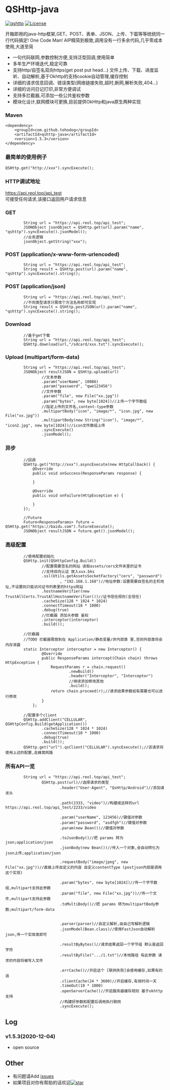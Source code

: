 QSHttp-java
====
[![qshttp][qshttpsvg]][star]  [![License][licensesvg]][license]

开箱即用的java-http框架,GET、POST、表单、JSON、上传、下载等等统统同一行代码搞定! One Code Man!
AIP精简到极致,调用没有一行多余代码,几乎零成本使用,大道至简 

  * 一句代码联网,参数控制方便,支持泛型回调,使用简单
  * 多年生产环境迭代,稳定可靠
  * 支持http/自签名双向https(get post put head...) 文件上传、下载、进度监听、自动解析,基于Okhttp的支持cookie自动管理,缓存控制
  * 详细的请求信息回调、错误类型(网络链接失败,超时,断网,解析失败,404...)
  * 详细的访问日记打印,非常方便调试
  * 支持多拦截器,可添加一些公共鉴权参数
  * 模块化设计,联网模块可更换,目前提供OkHttp和java原生两种实现

### Maven
```
<dependency>
    <groupId>com.github.tohodog</groupId>
    <artifactId>qshttp-java</artifactId>
    <version>1.5.3</version>
</dependency>
```

### 最简单的使用例子
```
QSHttp.get("http://xxx").syncExecute();
```
### HTTP调试地址
https://api.reol.top/api_test
<br/>
可接受任何请求,该接口返回用户请求信息


### GET
```
        String url = "https://api.reol.top/api_test";
        JSONObject jsonObject = QSHttp.get(url).param("name", "qshttp").syncExecute().jsonModel();
        //业务逻辑
        jsonObject.getString("xxx");
```


### POST (application/x-www-form-urlencoded)
```
        String url = "https://api.reol.top/api_test";
        String result = QSHttp.post(url).param("name", "qshttp").syncExecute().string();
```

### POST (application/json)
```
        String url = "https://api.reol.top/api_test";
        //不同类型请求只需改个方法名称即可实现
        String result = QSHttp.postJSON(url).param("name", "qshttp").syncExecute().string();
```


### Download
```
        //基于get下载
        String url = "https://api.reol.top/api_test";
        QSHttp.download(url,"/sdcard/xxx.txt").syncExecute();
```


### Upload (multipart/form-data)
```
        String url = "https://api.reol.top/api_test";
        JSONObject resultJSON = QSHttp.upload(url)
                //文本参数
                .param("userName", 10086)
                .param("password", "qwe123456")
                //文件参数
                .param("file", new File("xx.jpg"))
                .param("bytes", new byte[1024])//上传一个字节数组
                //指定上传的文件名,content-type参数
                .multipartBody("icon", "image/*", "icon.jpg", new File("xx.jpg"))
                .multipartBody(new String("icon"), "image/*", "icon2.jpg", new byte[1024])//icon文件数组上传
                .syncExecute()
                .jsonModel();
```

### 异步
```
        //回调
        QSHttp.get("http://xxx").asyncExecute(new HttpCallback() {
            @Override
            public void onSuccess(ResponseParams response) {
                
            }

            @Override
            public void onFailure(HttpException e) {

            }
        });

        //Future
        Future<ResponseParams> future = QSHttp.get("https://baidu.com").futureExecute();
        JSONObject resultJSON = future.get().jsonModel();

```



###  高级配置
```
        //使用配置初始化
        QSHttp.init(QSHttpConfig.Build()
                //配置需要签名的网站 读取assets/cers文件夹里的证书
                //支持双向认证 放入xxx.bks
                .ssl(Utils.getAssetsSocketFactory("cers", "password")
                        , "192.168.1.168")//地址参数:设置需要自签名的主机地址,不设置则只能访问证书列表里的https网站
                .hostnameVerifier(new TrustAllCerts.TrustAllHostnameVerifier())//证书信任规则(全信任)
                .cacheSize(128 * 1024 * 1024)
                .connectTimeout(18 * 1000)
                .debug(true)
                //拦截器 添加头参数 鉴权
                .interceptor(interceptor)
                .build());

        //拦截器
        //TODO 拦截器需放到在 Application/静态变量/非内部类 里,否则外部类将会内存泄露
        static Interceptor interceptor = new Interceptor() {
                @Override
                public ResponseParams intercept(Chain chain) throws HttpException {
                    RequestParams r = chain.request()
                            .newBuild()
                            .header("Interceptor", "Interceptor")
                            //继续添加修改其他
                            .build();
                    return chain.proceed(r);//请求结果参数如有需要也可以进行修改
                }
            };
         
        //配置多个client
        QSHttp.addClient("CELLULAR", QSHttpConfig.Build(getApplication())
                .cacheSize(128 * 1024 * 1024)
                .connectTimeout(10 * 1000)
                .debug(true)
                .build());
        QSHttp.get("url").qsClient("CELLULAR").syncExecute();//该请求将使用上述的配置,走蜂窝网路
```


### 所有API一览

```
        String url = "https://api.reol.top/api_test";
                QSHttp.post(url)//选择请求的类型
                        .header("User-Agent", "QsHttp/Android")//添加请求头

                        .path(2333, "video")//构建成这样的url https://api.reol.top/api_test/2233/video

                        .param("userName", 123456)//键值对参数
                        .param("password", "asdfgh")//键值对参数
                        .param(new Bean())//键值对参数

                        .toJsonBody()//把 params 转为json;application/json
                        .jsonBody(new Bean())//传入一个对象,会自动转化为json上传;application/json

                        .requestBody("image/jpeg", new File("xx.jpg"))//直接上传自定义的内容 自定义contentType (postjson内部是调用这个实现)

                        .param("bytes", new byte[1024])//传一个字节数组,multipart支持此参数
                        .param("file", new File("xx.jpg"))//传一个文件,multipart支持此参数
                        .toMultiBody()//把 params 转为multipartBody参数;multipart/form-data


                        .parser(parser)//自定义解析,由自己写解析逻辑
                        .jsonModel(Bean.class)//使用FastJson自动解析json,传一个实体类即可

                        .resultByBytes()//请求结果返回一个字节组 默认是返回字符
                        .resultByFile(".../1.txt")//本地路径 有此参数 请求的内容将被写入文件

                        .errCache()//开启这个 [联网失败]会使用缓存,如果有的话
                        .clientCache(24 * 3600)//开启缓存,有效时间一天
                        .timeOut(10 * 1000)
                        .openServerCache()//开启服务器缓存规则 基于okhttp支持
                        //构建好参数和配置后调用执行联网
                        .syncExecute();
```
## Log
### v1.5.3(2020-12-04)
  * open source
## Other
  * 有问题请Add [issues](https://github.com/tohodog/QSHttp-java/issues)
  * 如果项目对你有帮助的话欢迎[![star][starsvg]][star]
  
[starsvg]: https://img.shields.io/github/stars/tohodog/QSHttp-java.svg?style=social&label=Stars
[star]: https://github.com/tohodog/QSHttp-java

[licensesvg]: https://img.shields.io/badge/License-Apache--2.0-red.svg
[license]: https://raw.githubusercontent.com/tohodog/QSHttp-java/master/LICENSE

[qshttpsvg]: https://img.shields.io/badge/QSHttp--java-1.5.3-blue.svg

